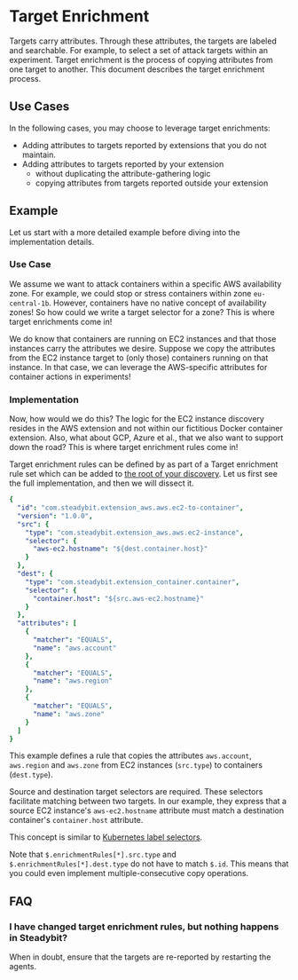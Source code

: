 # Target Enrichment

Targets carry attributes. Through these attributes, the targets are labeled and searchable. For example, to select a set of attack targets within an experiment. Target enrichment is the process of copying attributes from one target to another. This document describes the target enrichment process.

## Use Cases

In the following cases, you may choose to leverage target enrichments:

- Adding attributes to targets reported by extensions that you do not maintain.
- Adding attributes to targets reported by your extension
  - without duplicating the attribute-gathering logic
  - copying attributes from targets reported outside your extension

## Example

Let us start with a more detailed example before diving into the implementation details.

### Use Case

We assume we want to attack containers within a specific AWS availability zone. For example, we could stop or stress containers within zone `eu-central-1b`. However, containers have no native concept of availability zones! So how could we write a target selector for a zone? This is where target enrichments come in!

We do know that containers are running on EC2 instances and that those instances carry the attributes we desire. Suppose we copy the attributes from the EC2 instance target to (only those) containers running on that instance. In that case, we can leverage the AWS-specific attributes for container actions in experiments!

### Implementation

Now, how would we do this? The logic for the EC2 instance discovery resides in the AWS extension and not within our fictitious Docker container extension. Also, what about GCP, Azure et al., that we also want to support down the road? This is where target enrichment rules come in!

Target enrichment rules can be defined by as part of a Target enrichment rule set which can be added to [the root of your discovery](./discovery-api.md#target-enrichment-rules). Let us first see the full implementation, and then we will dissect it.

```yaml
{
  "id": "com.steadybit.extension_aws.aws.ec2-to-container",
  "version": "1.0.0",
  "src": {
    "type": "com.steadybit.extension_aws.aws.ec2-instance",
    "selector": {
      "aws-ec2.hostname": "${dest.container.host}"
    }
  },
  "dest": {
    "type": "com.steadybit.extension_container.container",
    "selector": {
      "container.host": "${src.aws-ec2.hostname}"
    }
  },
  "attributes": [
    {
      "matcher": "EQUALS",
      "name": "aws.account"
    },
    {
      "matcher": "EQUALS",
      "name": "aws.region"
    },
    {
      "matcher": "EQUALS",
      "name": "aws.zone"
    }
  ]
}
```

This example defines a rule that copies the attributes `aws.account`, `aws.region` and `aws.zone` from EC2 instances (`src.type`) to containers (`dest.type`).

Source and destination target selectors are required. These selectors facilitate matching between two targets. In our example, they express that a source EC2 instance's `aws-ec2.hostname` attribute must match a destination container's `container.host` attribute.

This concept is similar to [Kubernetes label selectors](https://kubernetes.io/docs/concepts/overview/working-with-objects/labels/).

Note that `$.enrichmentRules[*].src.type` and `$.enrichmentRules[*].dest.type` do not have to match `$.id`. This means that you could even implement multiple-consecutive copy operations.

## FAQ

### I have changed target enrichment rules, but nothing happens in Steadybit?

When in doubt, ensure that the targets are re-reported by restarting the agents.
